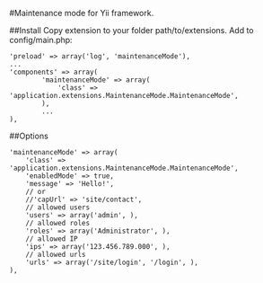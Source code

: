 #Maintenance mode for Yii framework.

##Install
Copy extension to your folder path/to/extensions.
Add to config/main.php:

    'preload' => array('log', 'maintenanceMode'),
    ...
    'components' => array(
            'maintenanceMode' => array(
                'class' => 'application.extensions.MaintenanceMode.MaintenanceMode',
            ),
            ...
    ),

##Options

    'maintenanceMode' => array(
        'class' => 'application.extensions.MaintenanceMode.MaintenanceMode',
        'enabledMode' => true,
        'message' => 'Hello!',
        // or
        //'capUrl' => 'site/contact',
        // allowed users
        'users' => array('admin', ),
        // allowed roles
        'roles' => array('Administrator', ),
        // allowed IP
        'ips' => array('123.456.789.000', ),        
        // allowed urls
        'urls' => array('/site/login', '/login', ),        
    ),

